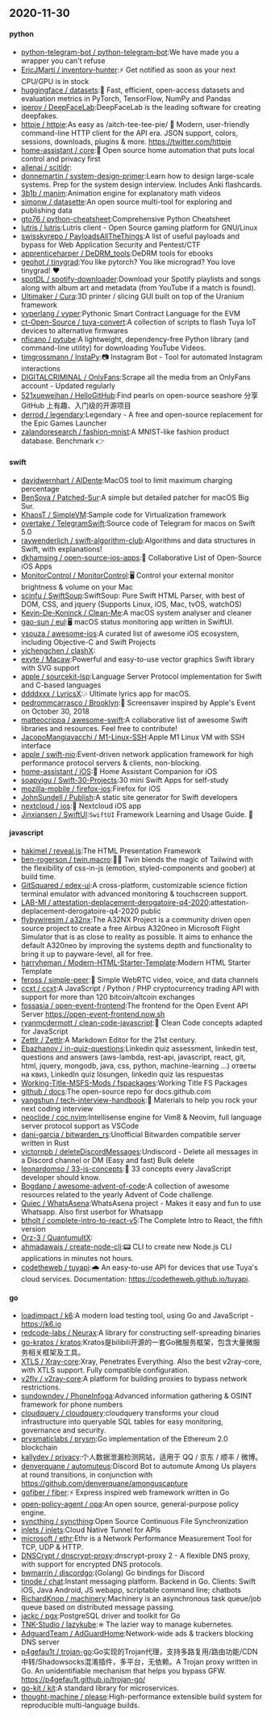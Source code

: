 ## 2020-11-30

#### python
* [python-telegram-bot / python-telegram-bot](https://github.com/python-telegram-bot/python-telegram-bot):We have made you a wrapper you can't refuse
* [EricJMarti / inventory-hunter](https://github.com/EricJMarti/inventory-hunter):⚡️
Get notified as soon as your next CPU/GPU is in stock
* [huggingface / datasets](https://github.com/huggingface/datasets):🤗
Fast, efficient, open-access datasets and evaluation metrics in PyTorch, TensorFlow, NumPy and Pandas
* [iperov / DeepFaceLab](https://github.com/iperov/DeepFaceLab):DeepFaceLab is the leading software for creating deepfakes.
* [httpie / httpie](https://github.com/httpie/httpie):As easy as /aitch-tee-tee-pie/
🥧
Modern, user-friendly command-line HTTP client for the API era. JSON support, colors, sessions, downloads, plugins & more. https://twitter.com/httpie
* [home-assistant / core](https://github.com/home-assistant/core):🏡
Open source home automation that puts local control and privacy first
* [allenai / scitldr](https://github.com/allenai/scitldr):
* [donnemartin / system-design-primer](https://github.com/donnemartin/system-design-primer):Learn how to design large-scale systems. Prep for the system design interview. Includes Anki flashcards.
* [3b1b / manim](https://github.com/3b1b/manim):Animation engine for explanatory math videos
* [simonw / datasette](https://github.com/simonw/datasette):An open source multi-tool for exploring and publishing data
* [gto76 / python-cheatsheet](https://github.com/gto76/python-cheatsheet):Comprehensive Python Cheatsheet
* [lutris / lutris](https://github.com/lutris/lutris):Lutris client - Open Source gaming platform for GNU/Linux
* [swisskyrepo / PayloadsAllTheThings](https://github.com/swisskyrepo/PayloadsAllTheThings):A list of useful payloads and bypass for Web Application Security and Pentest/CTF
* [apprenticeharper / DeDRM_tools](https://github.com/apprenticeharper/DeDRM_tools):DeDRM tools for ebooks
* [geohot / tinygrad](https://github.com/geohot/tinygrad):You like pytorch? You like micrograd? You love tinygrad!
❤️
* [spotDL / spotify-downloader](https://github.com/spotDL/spotify-downloader):Download your Spotify playlists and songs along with album art and metadata (from YouTube if a match is found).
* [Ultimaker / Cura](https://github.com/Ultimaker/Cura):3D printer / slicing GUI built on top of the Uranium framework
* [vyperlang / vyper](https://github.com/vyperlang/vyper):Pythonic Smart Contract Language for the EVM
* [ct-Open-Source / tuya-convert](https://github.com/ct-Open-Source/tuya-convert):A collection of scripts to flash Tuya IoT devices to alternative firmwares
* [nficano / pytube](https://github.com/nficano/pytube):A lightweight, dependency-free Python library (and command-line utility) for downloading YouTube Videos.
* [timgrossmann / InstaPy](https://github.com/timgrossmann/InstaPy):📷
Instagram Bot - Tool for automated Instagram interactions
* [DIGITALCRIMINAL / OnlyFans](https://github.com/DIGITALCRIMINAL/OnlyFans):Scrape all the media from an OnlyFans account - Updated regularly
* [521xueweihan / HelloGitHub](https://github.com/521xueweihan/HelloGitHub):Find pearls on open-source seashore 分享 GitHub 上有趣、入门级的开源项目
* [derrod / legendary](https://github.com/derrod/legendary):Legendary - A free and open-source replacement for the Epic Games Launcher
* [zalandoresearch / fashion-mnist](https://github.com/zalandoresearch/fashion-mnist):A MNIST-like fashion product database. Benchmark
👉

#### swift
* [davidwernhart / AlDente](https://github.com/davidwernhart/AlDente):MacOS tool to limit maximum charging percentage
* [BenSova / Patched-Sur](https://github.com/BenSova/Patched-Sur):A simple but detailed patcher for macOS Big Sur.
* [KhaosT / SimpleVM](https://github.com/KhaosT/SimpleVM):Sample code for Virtualization framework
* [overtake / TelegramSwift](https://github.com/overtake/TelegramSwift):Source code of Telegram for macos on Swift 5.0
* [raywenderlich / swift-algorithm-club](https://github.com/raywenderlich/swift-algorithm-club):Algorithms and data structures in Swift, with explanations!
* [dkhamsing / open-source-ios-apps](https://github.com/dkhamsing/open-source-ios-apps):📱
Collaborative List of Open-Source iOS Apps
* [MonitorControl / MonitorControl](https://github.com/MonitorControl/MonitorControl):🖥
Control your external monitor brightness & volume on your Mac
* [scinfu / SwiftSoup](https://github.com/scinfu/SwiftSoup):SwiftSoup: Pure Swift HTML Parser, with best of DOM, CSS, and jquery (Supports Linux, iOS, Mac, tvOS, watchOS)
* [Kevin-De-Koninck / Clean-Me](https://github.com/Kevin-De-Koninck/Clean-Me):A macOS system analyser and cleaner
* [gao-sun / eul](https://github.com/gao-sun/eul):🖥️
macOS status monitoring app written in SwiftUI.
* [vsouza / awesome-ios](https://github.com/vsouza/awesome-ios):A curated list of awesome iOS ecosystem, including Objective-C and Swift Projects
* [yichengchen / clashX](https://github.com/yichengchen/clashX):
* [exyte / Macaw](https://github.com/exyte/Macaw):Powerful and easy-to-use vector graphics Swift library with SVG support
* [apple / sourcekit-lsp](https://github.com/apple/sourcekit-lsp):Language Server Protocol implementation for Swift and C-based languages
* [ddddxxx / LyricsX](https://github.com/ddddxxx/LyricsX):🎶
Ultimate lyrics app for macOS.
* [pedrommcarrasco / Brooklyn](https://github.com/pedrommcarrasco/Brooklyn):🍎
Screensaver inspired by Apple's Event on October 30, 2018
* [matteocrippa / awesome-swift](https://github.com/matteocrippa/awesome-swift):A collaborative list of awesome Swift libraries and resources. Feel free to contribute!
* [JacopoMangiavacchi / M1-Linux-SSH](https://github.com/JacopoMangiavacchi/M1-Linux-SSH):Apple M1 Linux VM with SSH interface
* [apple / swift-nio](https://github.com/apple/swift-nio):Event-driven network application framework for high performance protocol servers & clients, non-blocking.
* [home-assistant / iOS](https://github.com/home-assistant/iOS):📱
Home Assistant Companion for iOS
* [soapyigu / Swift-30-Projects](https://github.com/soapyigu/Swift-30-Projects):30 mini Swift Apps for self-study
* [mozilla-mobile / firefox-ios](https://github.com/mozilla-mobile/firefox-ios):Firefox for iOS
* [JohnSundell / Publish](https://github.com/JohnSundell/Publish):A static site generator for Swift developers
* [nextcloud / ios](https://github.com/nextcloud/ios):📱
Nextcloud iOS app
* [Jinxiansen / SwiftUI](https://github.com/Jinxiansen/SwiftUI):`SwiftUI` Framework Learning and Usage Guide.
🚀

#### javascript
* [hakimel / reveal.js](https://github.com/hakimel/reveal.js):The HTML Presentation Framework
* [ben-rogerson / twin.macro](https://github.com/ben-rogerson/twin.macro):🦹‍♂️
Twin blends the magic of Tailwind with the flexibility of css-in-js (emotion, styled-components and goober) at build time.
* [GitSquared / edex-ui](https://github.com/GitSquared/edex-ui):A cross-platform, customizable science fiction terminal emulator with advanced monitoring & touchscreen support.
* [LAB-MI / attestation-deplacement-derogatoire-q4-2020](https://github.com/LAB-MI/attestation-deplacement-derogatoire-q4-2020):attestation-deplacement-derogatoire-q4-2020 public
* [flybywiresim / a32nx](https://github.com/flybywiresim/a32nx):The A32NX Project is a community driven open source project to create a free Airbus A320neo in Microsoft Flight Simulator that is as close to reality as possible. It aims to enhance the default A320neo by improving the systems depth and functionality to bring it up to payware-level, all for free.
* [harryheman / Modern-HTML-Starter-Template](https://github.com/harryheman/Modern-HTML-Starter-Template):Modern HTML Starter Template
* [feross / simple-peer](https://github.com/feross/simple-peer):📡
Simple WebRTC video, voice, and data channels
* [ccxt / ccxt](https://github.com/ccxt/ccxt):A JavaScript / Python / PHP cryptocurrency trading API with support for more than 120 bitcoin/altcoin exchanges
* [fossasia / open-event-frontend](https://github.com/fossasia/open-event-frontend):The frontend for the Open Event API Server https://open-event-frontend.now.sh
* [ryanmcdermott / clean-code-javascript](https://github.com/ryanmcdermott/clean-code-javascript):🛁
Clean Code concepts adapted for JavaScript
* [Zettlr / Zettlr](https://github.com/Zettlr/Zettlr):A Markdown Editor for the 21st century.
* [Ebazhanov / in-quiz-questions](https://github.com/Ebazhanov/in-quiz-questions):Linkedin quiz assessment, linkedin test, questions and answers (aws-lambda, rest-api, javascript, react, git, html, jquery, mongodb, java, css, python, machine-learning ...) ответы на квиз, LinkedIn quiz lösungen, linkedin quiz las respuestas
* [Working-Title-MSFS-Mods / fspackages](https://github.com/Working-Title-MSFS-Mods/fspackages):Working Title FS Packages
* [github / docs](https://github.com/github/docs):The open-source repo for docs.github.com
* [yangshun / tech-interview-handbook](https://github.com/yangshun/tech-interview-handbook):💯
Materials to help you rock your next coding interview
* [neoclide / coc.nvim](https://github.com/neoclide/coc.nvim):Intellisense engine for Vim8 & Neovim, full language server protocol support as VSCode
* [dani-garcia / bitwarden_rs](https://github.com/dani-garcia/bitwarden_rs):Unofficial Bitwarden compatible server written in Rust
* [victornpb / deleteDiscordMessages](https://github.com/victornpb/deleteDiscordMessages):Undiscord - Delete all messages in a Discord channel or DM (Easy and fast) Bulk delete
* [leonardomso / 33-js-concepts](https://github.com/leonardomso/33-js-concepts):📜
33 concepts every JavaScript developer should know.
* [Bogdanp / awesome-advent-of-code](https://github.com/Bogdanp/awesome-advent-of-code):A collection of awesome resources related to the yearly Advent of Code challenge.
* [Quiec / WhatsAsena](https://github.com/Quiec/WhatsAsena):WhatsAsena project - Makes it easy and fun to use Whatsapp. Also first userbot for Whatsapp
* [btholt / complete-intro-to-react-v5](https://github.com/btholt/complete-intro-to-react-v5):The Complete Intro to React, the fifth version
* [Orz-3 / QuantumultX](https://github.com/Orz-3/QuantumultX):
* [ahmadawais / create-node-cli](https://github.com/ahmadawais/create-node-cli):📟
CLI to create new Node.js CLI applications in minutes not hours.
* [codetheweb / tuyapi](https://github.com/codetheweb/tuyapi):🌧
An easy-to-use API for devices that use Tuya's cloud services. Documentation: https://codetheweb.github.io/tuyapi.

#### go
* [loadimpact / k6](https://github.com/loadimpact/k6):A modern load testing tool, using Go and JavaScript - https://k6.io
* [redcode-labs / Neurax](https://github.com/redcode-labs/Neurax):A library for constructing self-spreading binaries
* [go-kratos / kratos](https://github.com/go-kratos/kratos):Kratos是bilibili开源的一套Go微服务框架，包含大量微服务相关框架及工具。
* [XTLS / Xray-core](https://github.com/XTLS/Xray-core):Xray, Penetrates Everything. Also the best v2ray-core, with XTLS support. Fully compatible configuration.
* [v2fly / v2ray-core](https://github.com/v2fly/v2ray-core):A platform for building proxies to bypass network restrictions.
* [sundowndev / PhoneInfoga](https://github.com/sundowndev/PhoneInfoga):Advanced information gathering & OSINT framework for phone numbers
* [cloudquery / cloudquery](https://github.com/cloudquery/cloudquery):cloudquery transforms your cloud infrastructure into queryable SQL tables for easy monitoring, governance and security.
* [prysmaticlabs / prysm](https://github.com/prysmaticlabs/prysm):Go implementation of the Ethereum 2.0 blockchain
* [kallydev / privacy](https://github.com/kallydev/privacy):个人数据泄漏检测网站，适用于 QQ / 京东 / 顺丰 / 微博。
* [denverquane / automuteus](https://github.com/denverquane/automuteus):Discord Bot to automute Among Us players at round transitions, in conjunction with https://github.com/denverquane/amonguscapture
* [gofiber / fiber](https://github.com/gofiber/fiber):⚡️
Express inspired web framework written in Go
* [open-policy-agent / opa](https://github.com/open-policy-agent/opa):An open source, general-purpose policy engine.
* [syncthing / syncthing](https://github.com/syncthing/syncthing):Open Source Continuous File Synchronization
* [inlets / inlets](https://github.com/inlets/inlets):Cloud Native Tunnel for APIs
* [microsoft / ethr](https://github.com/microsoft/ethr):Ethr is a Network Performance Measurement Tool for TCP, UDP & HTTP.
* [DNSCrypt / dnscrypt-proxy](https://github.com/DNSCrypt/dnscrypt-proxy):dnscrypt-proxy 2 - A flexible DNS proxy, with support for encrypted DNS protocols.
* [bwmarrin / discordgo](https://github.com/bwmarrin/discordgo):(Golang) Go bindings for Discord
* [tinode / chat](https://github.com/tinode/chat):Instant messaging platform. Backend in Go. Clients: Swift iOS, Java Android, JS webapp, scriptable command line; chatbots
* [RichardKnop / machinery](https://github.com/RichardKnop/machinery):Machinery is an asynchronous task queue/job queue based on distributed message passing.
* [jackc / pgx](https://github.com/jackc/pgx):PostgreSQL driver and toolkit for Go
* [TNK-Studio / lazykube](https://github.com/TNK-Studio/lazykube):⎈ The lazier way to manage kubernetes.
* [AdguardTeam / AdGuardHome](https://github.com/AdguardTeam/AdGuardHome):Network-wide ads & trackers blocking DNS server
* [p4gefau1t / trojan-go](https://github.com/p4gefau1t/trojan-go):Go实现的Trojan代理，支持多路复用/路由功能/CDN中转/Shadowsocks混淆插件，多平台，无依赖。A Trojan proxy written in Go. An unidentifiable mechanism that helps you bypass GFW. https://p4gefau1t.github.io/trojan-go/
* [go-kit / kit](https://github.com/go-kit/kit):A standard library for microservices.
* [thought-machine / please](https://github.com/thought-machine/please):High-performance extensible build system for reproducible multi-language builds.
